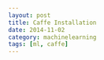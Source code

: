 ```yaml
---
layout: post
title: Caffe Installation
date: 2014-11-02
category: machinelearning
tags: [ml, caffe]
---
```


